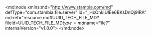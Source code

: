<?xml version="1.0" encoding="UTF-8"?>
<md:node xmlns:md="http://www.stambia.com/md" defType="com.stambia.file.server" id="_HxOnkIUlEe6BKsDnQj9IRA" md:ref="resource.md#UUID_TECH_FILE_MD?fileId=UUID_TECH_FILE_MD$type=md$name=File?" internalVersion="v1.0.0">
  <node defType="com.stambia.file.directory" id="_H0y48IUlEe6BKsDnQj9IRA" name="fichier">
    <attribute defType="com.stambia.file.directory.path" id="_H1W5oIUlEe6BKsDnQj9IRA" value="\\ad.univ-lille.fr\Etudiants\Homedir3\168289\Documents\M2S1\cas de synthèse\1er cours\1er cours"/>
    <node defType="com.stambia.file.file" id="_H1ZV4IUlEe6BKsDnQj9IRA" name="fichier">
      <attribute defType="com.stambia.file.file.type" id="_H2DdMIUlEe6BKsDnQj9IRA" value="DELIMITED"/>
      <attribute defType="com.stambia.file.file.charsetName" id="_H2ErUIUlEe6BKsDnQj9IRA" value="UTF-8"/>
      <attribute defType="com.stambia.file.file.lineSeparator" id="_H2F5cIUlEe6BKsDnQj9IRA" value="0D0A"/>
      <attribute defType="com.stambia.file.file.fieldSeparator" id="_H2F5cYUlEe6BKsDnQj9IRA" value="7C"/>
      <attribute defType="com.stambia.file.file.decimalSeparator" id="_H2GggYUlEe6BKsDnQj9IRA" value="2E"/>
      <attribute defType="com.stambia.file.file.lineToSkip" id="_H2HuoIUlEe6BKsDnQj9IRA" value="0"/>
      <attribute defType="com.stambia.file.file.lastLineToSkip" id="_H2HuoYUlEe6BKsDnQj9IRA" value="0"/>
      <attribute defType="com.stambia.file.file.header" id="_H2IVsIUlEe6BKsDnQj9IRA" value="0"/>
      <attribute defType="com.stambia.file.file.physicalName" id="_Kibj4IUlEe6BKsDnQj9IRA" value="F_CLIENT_20231208.txt"/>
      <node defType="com.stambia.file.field" id="_O0P-bIUlEe6BKsDnQj9IRA" name="F4" position="4">
        <attribute defType="com.stambia.file.field.size" id="_O0P-bYUlEe6BKsDnQj9IRA" value="71"/>
        <attribute defType="com.stambia.file.field.type" id="_O0P-boUlEe6BKsDnQj9IRA" value="String"/>
        <attribute defType="com.stambia.file.field.format" id="_O0P-b4UlEe6BKsDnQj9IRA" value="yyyy-MM-dd"/>
        <attribute defType="com.stambia.file.field.physicalName" id="_O0P-cIUlEe6BKsDnQj9IRA" value="F4"/>
      </node>
      <node defType="com.stambia.file.field" id="_O0P-cYUlEe6BKsDnQj9IRA" name="F5" position="5">
        <attribute defType="com.stambia.file.field.size" id="_O0P-coUlEe6BKsDnQj9IRA" value="54"/>
        <attribute defType="com.stambia.file.field.type" id="_O0P-c4UlEe6BKsDnQj9IRA" value="String"/>
        <attribute defType="com.stambia.file.field.physicalName" id="_O0P-dIUlEe6BKsDnQj9IRA" value="F5"/>
      </node>
      <node defType="com.stambia.file.field" id="_O0P-dYUlEe6BKsDnQj9IRA" name="F6" position="6">
        <attribute defType="com.stambia.file.field.size" id="_O0P-doUlEe6BKsDnQj9IRA" value="63"/>
        <attribute defType="com.stambia.file.field.type" id="_O0P-d4UlEe6BKsDnQj9IRA" value="String"/>
        <attribute defType="com.stambia.file.field.physicalName" id="_O0P-eIUlEe6BKsDnQj9IRA" value="F6"/>
      </node>
      <node defType="com.stambia.file.field" id="_O0P-ZIUlEe6BKsDnQj9IRA" name="F2" position="2">
        <attribute defType="com.stambia.file.field.size" id="_O0P-ZYUlEe6BKsDnQj9IRA" value="56"/>
        <attribute defType="com.stambia.file.field.type" id="_O0P-ZoUlEe6BKsDnQj9IRA" value="String"/>
        <attribute defType="com.stambia.file.field.physicalName" id="_O0P-Z4UlEe6BKsDnQj9IRA" value="F2"/>
      </node>
      <node defType="com.stambia.file.field" id="_O0P-aIUlEe6BKsDnQj9IRA" name="F3" position="3">
        <attribute defType="com.stambia.file.field.size" id="_O0P-aYUlEe6BKsDnQj9IRA" value="59"/>
        <attribute defType="com.stambia.file.field.type" id="_O0P-aoUlEe6BKsDnQj9IRA" value="String"/>
        <attribute defType="com.stambia.file.field.physicalName" id="_O0P-a4UlEe6BKsDnQj9IRA" value="F3"/>
      </node>
      <node defType="com.stambia.file.field" id="_R4Fi0IUlEe6BKsDnQj9IRA" name="F7" position="7">
        <attribute defType="com.stambia.file.field.physicalName" id="_R4MQgIUlEe6BKsDnQj9IRA" value="C7"/>
        <attribute defType="com.stambia.file.field.type" id="_R4MQgYUlEe6BKsDnQj9IRA" value="String"/>
        <attribute defType="com.stambia.file.field.size" id="_R4MQgoUlEe6BKsDnQj9IRA" value="50"/>
      </node>
      <node defType="com.stambia.file.field" id="_R8eTkIUlEe6BKsDnQj9IRA" name="F8" position="8">
        <attribute defType="com.stambia.file.field.physicalName" id="_R8h98IUlEe6BKsDnQj9IRA" value="C8"/>
        <attribute defType="com.stambia.file.field.type" id="_R8h98YUlEe6BKsDnQj9IRA" value="String"/>
        <attribute defType="com.stambia.file.field.size" id="_R8h98oUlEe6BKsDnQj9IRA" value="50"/>
      </node>
      <node defType="com.stambia.file.field" id="_R-NY8IUlEe6BKsDnQj9IRA" name="F9" position="9">
        <attribute defType="com.stambia.file.field.physicalName" id="_R-XJ8IUlEe6BKsDnQj9IRA" value="C9"/>
        <attribute defType="com.stambia.file.field.type" id="_R-XJ8YUlEe6BKsDnQj9IRA" value="String"/>
        <attribute defType="com.stambia.file.field.size" id="_R-XJ8oUlEe6BKsDnQj9IRA" value="50"/>
      </node>
      <node defType="com.stambia.file.field" id="_SAJ5sIUlEe6BKsDnQj9IRA" name="F10" position="10">
        <attribute defType="com.stambia.file.field.physicalName" id="_SAMV8IUlEe6BKsDnQj9IRA" value="C10"/>
        <attribute defType="com.stambia.file.field.type" id="_SAMV8YUlEe6BKsDnQj9IRA" value="String"/>
        <attribute defType="com.stambia.file.field.size" id="_SAMV8oUlEe6BKsDnQj9IRA" value="50"/>
      </node>
      <node defType="com.stambia.file.field" id="_STYXsIUlEe6BKsDnQj9IRA" name="F11" position="11">
        <attribute defType="com.stambia.file.field.physicalName" id="_STbbAIUlEe6BKsDnQj9IRA" value="C11"/>
        <attribute defType="com.stambia.file.field.type" id="_STbbAYUlEe6BKsDnQj9IRA" value="String"/>
        <attribute defType="com.stambia.file.field.size" id="_STbbAoUlEe6BKsDnQj9IRA" value="50"/>
      </node>
      <node defType="com.stambia.file.field" id="_SY2tkIUlEe6BKsDnQj9IRA" name="F12" position="12">
        <attribute defType="com.stambia.file.field.physicalName" id="_SY_QcIUlEe6BKsDnQj9IRA" value="C12"/>
        <attribute defType="com.stambia.file.field.type" id="_SY_QcYUlEe6BKsDnQj9IRA" value="String"/>
        <attribute defType="com.stambia.file.field.size" id="_SY_QcoUlEe6BKsDnQj9IRA" value="50"/>
      </node>
      <node defType="com.stambia.file.field" id="_SpFh8IUlEe6BKsDnQj9IRA" name="F13" position="13">
        <attribute defType="com.stambia.file.field.physicalName" id="_SpLBgIUlEe6BKsDnQj9IRA" value="C13"/>
        <attribute defType="com.stambia.file.field.type" id="_SpLBgYUlEe6BKsDnQj9IRA" value="String"/>
        <attribute defType="com.stambia.file.field.size" id="_SpLBgoUlEe6BKsDnQj9IRA" value="50"/>
      </node>
      <node defType="com.stambia.file.field" id="_ceReYIUlEe6BKsDnQj9IRA" name="F1" position="1">
        <attribute defType="com.stambia.file.field.size" id="_ceReYYUlEe6BKsDnQj9IRA" value="12"/>
        <attribute defType="com.stambia.file.field.type" id="_ceReYoUlEe6BKsDnQj9IRA" value="String"/>
        <attribute defType="com.stambia.file.field.physicalName" id="_ceReY4UlEe6BKsDnQj9IRA" value="F1"/>
      </node>
      <node defType="com.stambia.file.propertyField" id="_OQ3HBIUxEe6BKsDnQj9IRA" name="file_name">
        <attribute defType="com.stambia.file.propertyField.property" id="_WIfxoIUxEe6BKsDnQj9IRA" value="file_name"/>
      </node>
      <node defType="com.stambia.file.propertyField" id="_cbUrRIq7Ee6eAd0POgdy0A"/>
    </node>
  </node>
</md:node>